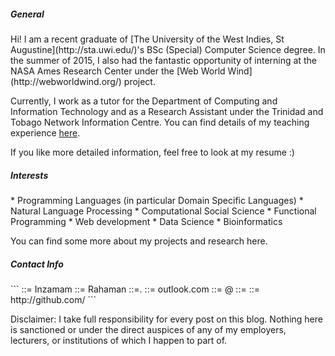 
<h5>General </h5>
Hi! I am a recent graduate of [The University of the West Indies, St Augustine](http://sta.uwi.edu/)'s BSc (Special) Computer Science degree. In the summer of 2015, I also had the fantastic opportunity of interning at the NASA Ames Research Center under the [Web World Wind](http://webworldwind.org/) project. 

Currently, I work as a tutor for the Department of Computing and Information Technology and as a Research Assistant under the Trinidad and Tobago Network Information Centre. You can find details of my teaching experience [here](/teaching/). 

If you like more detailed information, feel free to look at my resume :)

<h5>Interests</h5>
* Programming Languages (in particular Domain Specific Languages)
* Natural Language Processing
* Computational Social Science
* Functional Programming
* Web development
* Data Science
* Bioinformatics

You can find some more about my projects and research here.

<h5>Contact Info</h5>
```
<firstname> ::= Inzamam
<lastname> ::= Rahaman
<mailbox> ::=<firstname>.<lastname>
<domain> ::= outlook.com
<email> ::= <mailbox>@<domain>
<githubname> ::= <firstname><lastname>
<github> ::= http://github.com/<githubname>
```

Disclaimer: I take full responsibility for every post on this blog. Nothing here is sanctioned or under the direct auspices of any of my employers, lecturers, or institutions of which I happen to part of.

